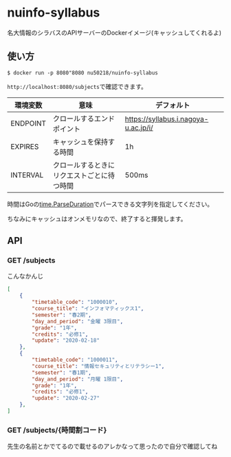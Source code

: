 # nuinfo-syllabus

名大情報のシラバスのAPIサーバーのDockerイメージ(キャッシュしてくれるよ)

## 使い方

`$ docker run -p 8080"8080 nu50218/nuinfo-syllabus`

`http://localhost:8080/subjects`で確認できます。

| 環境変数     | 意味                    | デフォルト                                |
| -- | -- | -- |
| ENDPOINT | クロールするエンドポイント         | https://syllabus.i.nagoya-u.ac.jp/i/ |
| EXPIRES  | キャッシュを保持する時間          | 1h                                   |
| INTERVAL | クロールするときにリクエストごとに待つ時間 | 500ms                                     |

時間はGoの[time.ParseDuration](https://golang.org/pkg/time/#ParseDuration)でパースできる文字列を指定してください。

ちなみにキャッシュはオンメモリなので、終了すると揮発します。

## API

### GET /subjects

こんなかんじ

```json
[
    {
        "timetable_code": "1000010",
        "course_title": "インフォマティックス1",
        "semester": "春2期",
        "day_and_period": "金曜 3限目",
        "grade": "1年",
        "credits": "必修1",
        "update": "2020-02-18"
    },
    {
        "timetable_code": "1000011",
        "course_title": "情報セキュリティとリテラシー1",
        "semester": "春1期",
        "day_and_period": "月曜 1限目",
        "grade": "1年",
        "credits": "必修1",
        "update": "2020-02-27"
    },
]
```

### GET /subjects/{時間割コード}

先生の名前とかでてるので載せるのアレかなって思ったので自分で確認してね
